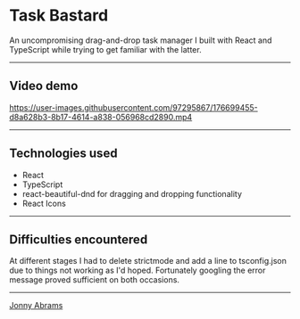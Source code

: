 # Task Bastard

An uncompromising drag-and-drop task manager I built with React and TypeScript while trying to get familiar with the latter.

---

## Video demo

https://user-images.githubusercontent.com/97295867/176699455-d8a628b3-8b17-4614-a838-056968cd2890.mp4

---

## Technologies used

* React
* TypeScript
* react-beautiful-dnd for dragging and dropping functionality
* React Icons

---

## Difficulties encountered

At different stages I had to delete strictmode and add a line to tsconfig.json due to things not working as I'd hoped. Fortunately googling the error message proved sufficient on both occasions.

---

[Jonny Abrams](https://github.com/jonnyabrams)
